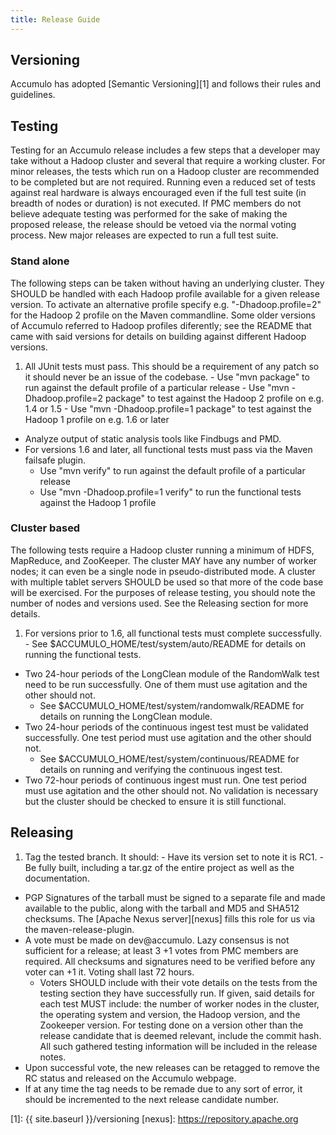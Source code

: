 ```yaml
---
title: Release Guide
---
```


## Versioning

Accumulo has adopted [Semantic Versioning][1] and follows their rules and guidelines.

## Testing

Testing for an Accumulo release includes a few steps that a developer may take without a Hadoop cluster and several that require a working cluster. For minor releases, 
the tests which run on a Hadoop cluster are recommended to be completed but are not required. Running even a reduced set of tests against real hardware is always encouraged
even if the full test suite (in breadth of nodes or duration) is not executed. If PMC members do not believe adequate testing was performed for the sake of making the proposed
release, the release should be vetoed via the normal voting process. New major releases are expected to run a full test suite.

### Stand alone
The following steps can be taken without having an underlying cluster. They SHOULD be handled with each Hadoop profile available for a given release version. To activate an alternative profile specify e.g. "-Dhadoop.profile=2" for the Hadoop 2 profile on the Maven commandline. Some older versions of Accumulo referred to Hadoop profiles diferently; see the README that came with said versions for details on building against different Hadoop versions.

  1. All JUnit tests must pass.  This should be a requirement of any patch so it should never be an issue of the codebase.
    - Use "mvn package" to run against the default profile of a particular release
    - Use "mvn -Dhadoop.profile=2 package" to test against the Hadoop 2 profile on e.g. 1.4 or 1.5
    - Use "mvn -Dhadoop.profile=1 package" to test against the Hadoop 1 profile on e.g. 1.6 or later
  - Analyze output of static analysis tools like Findbugs and PMD.
  - For versions 1.6 and later, all functional tests must pass via the Maven failsafe plugin.
    - Use "mvn verify" to run against the default profile of a particular release
    - Use "mvn -Dhadoop.profile=1 verify" to run the functional tests against the Hadoop 1 profile

### Cluster based
The following tests require a Hadoop cluster running a minimum of HDFS, MapReduce, and ZooKeeper. The cluster MAY have any number of worker nodes; it can even be a single node in pseudo-distributed mode. A cluster with multiple tablet servers SHOULD be used so that more of the code base will be exercised. For the purposes of release testing, you should note the number of nodes and versions used. See the Releasing section for more details.

  1. For versions prior to 1.6, all functional tests must complete successfully.
    - See $ACCUMULO_HOME/test/system/auto/README for details on running the functional tests.
  - Two 24-hour periods of the LongClean module of the RandomWalk test need to be run successfully. One of them must use agitation and the other should not.
    - See $ACCUMULO_HOME/test/system/randomwalk/README for details on running the LongClean module.
  - Two 24-hour periods of the continuous ingest test must be validated successfully. One test period must use agitation and the other should not.
    - See $ACCUMULO_HOME/test/system/continuous/README for details on running and verifying the continuous ingest test.
  - Two 72-hour periods of continuous ingest must run. One test period must use agitation and the other should not. No validation is necessary but the cluster should be checked to ensure it is still functional.

## Releasing

  1. Tag the tested branch. It should:
    - Have its version set to note it is RC1.
    - Be fully built, including a tar.gz of the entire project as well as the documentation.
  - PGP Signatures of the tarball must be signed to a separate file and made available to the public, along with the tarball and MD5 and SHA512 checksums. The [Apache Nexus server][nexus] fills this role for us via the maven-release-plugin.
  - A vote must be made on dev@accumulo. Lazy consensus is not sufficient for a release; at least 3 +1 votes from PMC members are required. All checksums and signatures need to be verified before any voter can +1 it. Voting shall last 72 hours.
    - Voters SHOULD include with their vote details on the tests from the testing section they have successfully run. If given, said details for each test MUST include: the number of worker nodes in the cluster, the operating system and version, the Hadoop version, and the Zookeeper version.  For testing done on a version other than the release candidate that is deemed relevant, include the commit hash. All such gathered testing information will be included in the release notes. 
  - Upon successful vote, the new releases can be retagged to remove the RC status and released on the Accumulo webpage.
  - If at any time the tag needs to be remade due to any sort of error, it should be incremented to the next release candidate number.

[1]: {{ site.baseurl }}/versioning
[nexus]: https://repository.apache.org
